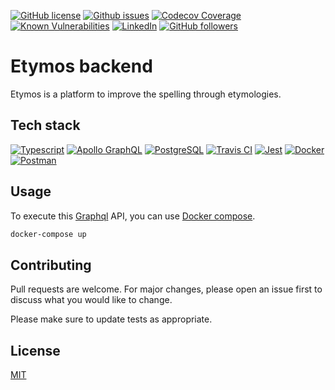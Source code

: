[![GitHub license](https://img.shields.io/github/license/JuanGro/etymos-backend.svg)](https://github.com/JuanGro/etymos-backend/readme/LICENSE.md)
[![Github issues](https://img.shields.io/github/issues/JuanGro/etymos-backend.svg)](https://github.com/JuanGro/etymos-backend/issues)
[![Codecov Coverage](https://img.shields.io/codecov/c/github/JuanGro/etymos-backend/coverage.svg)](https://codecov.io/gh/JuanGro/etymos-backend/)
[![Known Vulnerabilities](https://snyk.io/test/github/JuanGro/etymos-backend/badge.svg)](https://snyk.io/test/github/JuanGro/etymos-backend)
[![LinkedIn](https://img.shields.io/badge/LinkedIn-0077B5?logo=linkedin&logoColor=white)](https://mx.linkedin.com/in/juan-manuel-guerrero-hernandez)
[![GitHub followers](https://img.shields.io/github/followers/JuanGro.svg?style=social&label=Follow)](https://github.com/JuanGro?tab=followers)

# Etymos backend

Etymos is a platform to improve the spelling through etymologies.

## Tech stack

[![Typescript](https://img.shields.io/badge/TypeScript-007ACC?logo=typescript&logoColor=white)](https://www.typescriptlang.org)
[![Apollo GraphQL](https://img.shields.io/badge/-ApolloGraphQL-311C87?logo=apollo-graphql)](https://www.apollographql.com)
[![PostgreSQL](https://img.shields.io/badge/postgres-%23316192.svg?logo=postgresql&logoColor=white)](https://www.postgresql.org)
[![Travis CI](https://img.shields.io/badge/travisci-%232B2F33.svg?logo=travis&logoColor=white)](https://www.travis-ci.com)
[![Jest](https://img.shields.io/badge/-jest-%23C21325?logo=jest&logoColor=white)](https://jestjs.io)
[![Docker](https://img.shields.io/badge/docker-%230db7ed.svg?logo=docker&logoColor=white)](https://www.docker.com)
[![Postman](https://img.shields.io/badge/Postman-FF6C37?logo=postman&logoColor=white)](https://www.postman.com)

## Usage

To execute this [Graphql](https://graphql.org) API, you can use [Docker compose](https://docs.docker.com/compose/).

```bash
docker-compose up
```

## Contributing
Pull requests are welcome. For major changes, please open an issue first to discuss what you would like to change.

Please make sure to update tests as appropriate.

## License
[MIT](https://choosealicense.com/licenses/mit/)